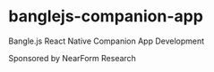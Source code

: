 # banglejs-companion-app

Bangle.js React Native Companion App Development

Sponsored by NearForm Research
